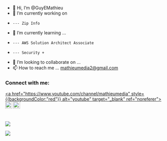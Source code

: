 - 👋 Hi, I’m @GuyEMathieu
- 👀 I’m currently working on
-     --- Zip Info
- 🌱 I’m currently learning ...
-     --- AWS Solution Architect Associate
-     --- Security +
- 💞️ I’m looking to collaborate on ...
- 📫 How to reach me ... mathieumedia2@gmail.com

### Connect with me:
[<a href="https://www.youtube.com/channel/mathieumedia"  style={{backgroundColor:"red"}} alt="youtube" target="_blank" ref="noreferer"><img align="left" alt="Youtube" width="22px" src="https://cdn.jsdelivr.net/npm/simple-icons@v3/icons/youtube.svg" /></a>][youtube]
[<a href="https://instagram.com/mathieumedia.official" alt="instagram" target="_blank" ref="noreferer"><img align="left" alt="Instagram" width="22px" src="https://cdn.jsdelivr.net/npm/simple-icons@v3/icons/instagram.svg" /></a>][instagram]

<br />
<br />
<!---
GuyEMathieu/GuyEMathieu is a ✨ special ✨ repository because its `README.md` (this file) appears on your GitHub profile.
You can click the Preview link to take a look at your changes.
--->
<p><img align="center" src="http://github-readme-stats.vercel.app/api/top-langs?username=mathieumedia&show_icons=true&locale=en&layount=compact&theme=gotham" /> </p>

<p><img align="center" src="http://github-readme-stats.vercel.app/api?username=mathieumedia&show_icons=true&theme=gotham" /> </p>



[youtube]: https://www.youtube.com/channel/mathieumedia
[instagram]: https://www.instagram.com/mathieumedia.official/
